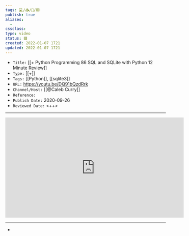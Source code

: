 ```yaml
---
tags: 💻️/📥️/🎥️/🟥️
publish: true
aliases:
  - 
cssclass: 
type: video
status: 🟥️
created: 2022-01-07 1721
updated: 2022-01-07 1721
---
```


- `Title:` [[+ Python Programming 86 SQL and SQLite with Python 12 Minute Review]]
- `Type:` [[+]]
- `Tags:` [[Python]], [[sqlite3]]
- `URL:` <https://youtu.be/DQ91bQzdRrk>
- `Channel/Host:` [[@Caleb Curry]]
- `Reference:` 
- `Publish Date:` 2020-09-26
- `Reviewed Date:` <++>

---

<center><iframe width="560" height="315" src="https://www.youtube.com/embed/DQ91bQzdRrk" frameborder="0" allow="accelerometer; autoplay; encrypted-media; gyroscope; picture-in-picture" allowfullscreen></iframe></center>

---

- 
